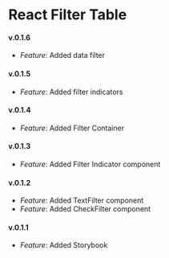 # React Filter Table

#### v.0.1.6
* *Feature*: Added data filter

#### v.0.1.5
* *Feature*: Added filter indicators

#### v.0.1.4
* *Feature*: Added Filter Container

#### v.0.1.3
* *Feature*: Added Filter Indicator component

#### v.0.1.2
* *Feature*: Added TextFilter component
* *Feature*: Added CheckFilter component

#### v.0.1.1
* *Feature*: Added Storybook
